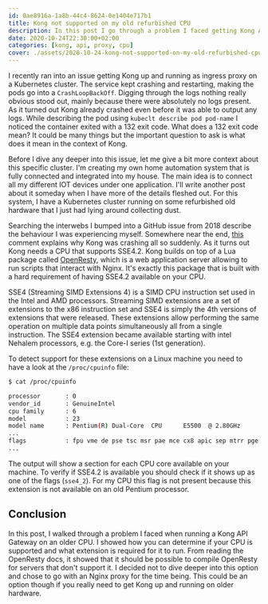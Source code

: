 ```yaml
---
id: 0ae8916a-1a8b-44c4-8624-0e1404e717b1
title: Kong not supported on my old refurbished CPU
description: In this post I go through a problem I faced getting Kong API gateway up and running on an older CPU. I show how to debug the issue and how to determine if your CPU is supported
date: 2020-10-24T22:30:00+02:00
categories: [kong, api, proxy, cpu]
cover: ./assets/2020-10-24-kong-not-supported-on-my-old-refurbished-cpu/cover.jpg
---
```


I recently ran into an issue getting Kong up and running as ingress proxy on a Kubernetes cluster. The service kept crashing and restarting, making the pods go into a `CrashLoopBackOff`. Digging through the logs nothing really obvious stood out, mainly because there were absolutely no logs present. As it turned out Kong already crashed even before it was able to output any logs. While describing the pod using `kubeclt describe pod pod-name` I noticed the container exited with a 132 exit code. What does a 132 exit code mean? It could be many things but the important question to ask is what does it mean in the context of Kong.

Before I dive any deeper into this issue, let me give a bit more context about this specific cluster. I'm creating my own home automation system that is fully connected and integrated into my house. The main idea is to connect all my different IOT devices under one application. I'll write another post about it someday when I have more of the details fleshed out. For this system, I have a Kubernetes cluster running on some refurbished old hardware that I just had lying around collecting dust.

Searching the interwebs I bumped into a GitHub issue from 2018 describe the behaviour I was experiencing myself. Somewhere near the end, [this](https://github.com/Kong/docker-kong/issues/138#issuecomment-449423106) comment explains why Kong was crashing all so suddenly. As it turns out Kong needs a CPU that supports SSE4.2. Kong builds on top of a Lua package called [OpenResty](https://github.com/openresty/openresty), which is a web application server allowing to run scripts that interact with Nginx. It's exactly this package that is built with a hard requirement of having SSE4.2 available on your CPU.

SSE4 (Streaming SIMD Extensions 4) is a SIMD CPU instruction set used in the Intel and AMD processors. Streaming SIMD extensions are a set of extensions to the x86 instruction set and SSE4 is simply the 4th versions of extensions that were released. These extensions allow performing the same operation on multiple data points simultaneously all from a single instruction. The SSE4 extension became available starting with intel Nehalem processors, e.g. the Core-I series (1st generation).

To detect support for these extensions on a Linux machine you need to have a look at the `/proc/cpuinfo` file:

```bash
$ cat /proc/cpuinfo

processor       : 0
vendor_id       : GenuineIntel
cpu family      : 6
model           : 23
model name      : Pentium(R) Dual-Core  CPU      E5500  @ 2.80GHz
...
flags           : fpu vme de pse tsc msr pae mce cx8 apic sep mtrr pge mca cmov pat pse36 clflush dts acpi mmx fxsr sse sse2 ht tm pbe syscall nx lm constant_tsc arch_perfmon pebs bts rep_good nopl cpuid aperfmperf pni dtes64 monitor ds_cpl vmx est tm2 ssse3 cx16 xtpr pdcm xsave lahf_lm pti tpr_shadow vnmi flexpriority dtherm
...
```

The output will show a section for each CPU core available on your machine. To verify if SSE4.2 is available you should check if it shows up as one of the flags (`sse4_2`). For my CPU this flag is not present because this extension is not available on an old Pentium processor.

## Conclusion

In this post, I walked through a problem I faced when running a Kong API Gateway on an older CPU. I showed how you can determine if your CPU is supported and what extension is required for it to run. From reading the OpenResty docs, it showed that it should be possible to compile OpenResty for servers that don't support it. I decided not to dive deeper into this option and chose to go with an Nginx proxy for the time being. This could be an option though if you really need to get Kong up and running on older hardware.